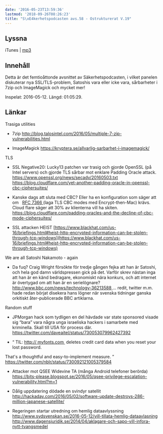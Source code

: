 ```yaml
---
date: '2016-05-23T13:59:36'
lastmod: '2018-09-26T08:26:23'
title: "S\xE4kerhetspodcasten avs.58 - Ostrukturerat V.19"
---
```

## Lyssna

iTunes \| [mp3](http://traffic.libsyn.com/sakerhetspodcasten/OstruktureratV19-2016_mixdown.mp3)

## Innehåll

Detta är det femtioåttonde avsnittet av Säkerhetspodcasten, i vilket panelen diskuterar
nya SSL/TLS-problem, Satoshis vara eller icke vara, sårbarheter i 7zip och ImageMagick
och mycket mer!

Inspelat: 2016-05-12. Längd: 01:05:29.

## Länkar

Trasiga utilities


* 7zip
[http://blog.talosintel.com/2016/05/multiple-7-zip-vulnerabilities.html
](http://blog.talosintel.com/2016/05/multiple-7-zip-vulnerabilities.html)

* ImageMagick https://kryptera.se/allvarlig-sarbarhet-i-imagemagick/




TLS


* SSL Negative20: Lucky13 patchen var trasig och gjorde OpenSSL (på Intel servers)
och gjorde TLS sårbar mot enklare Padding Oracle attack.
[https://www.openssl.org/news/secadv/20160503.txt
](https://www.openssl.org/news/secadv/20160503.txt)  [https://blog.cloudflare.com/yet-another-padding-oracle-in-openssl-cbc-ciphersuites/
](https://blog.cloudflare.com/yet-another-padding-oracle-in-openssl-cbc-ciphersuites/)

* Kanske dags att sluta med CBC? Eller ha en konfiguration som säger att om  
[RFC 7366
](https://tools.ietf.org/html/rfc7366)  (laga TLS CBC modes med Encrypt-then-Mac)
krävs. Cloud flare säger att 30% av klienterna vill ha skiten.
[https://blog.cloudflare.com/padding-oracles-and-the-decline-of-cbc-mode-ciphersuites/
](https://blog.cloudflare.com/padding-oracles-and-the-decline-of-cbc-mode-ciphersuites/)

* SSL attacken HEIST
[https://www.blackhat.com/us-16/briefings.html#heist-http-encrypted-information-can-be-stolen-through-tcp-windows](https://www.blackhat.com/us-16/briefings.html#heist-http-encrypted-information-can-be-stolen-through-tcp-windows)




We are all Satoshi Nakamoto - again


* Da fuq? Craig Wright försökte för tredje gången fejka att han är Satoshi, och hela
god damn världspressen gick på det. Varför skrev nästan inga att han är en känd bedragare,
ekonomiskt nära konkurs, och att internet är övertygad om att han är en serielögnare?
[http://www.bbc.com/news/technology-36213588
](http://www.bbc.com/news/technology-36213588)  … redit, twitter m.m. hade redan
börjat disekera hans lögner när svenska tidningar ganska orkitiskt åter-publicerade BBC artiklarna.




Random stuff


* JPMorgan hack som tydligen en del hävdade var state sponsored visade sig “bara”
vara några unga israeliska hackers i samarbete med kriminella. Skall till USA för process där.
[https://twitter.com/daveaitel/status/730053079962427392
](https://twitter.com/daveaitel/status/730053079962427392)

* “
TIL:
[ http://
myfonts.com
 ](https://t.co/ZPpbZfhW4J)  deletes credit card data when you reset your lost password.


That\'s a thoughtful and easy-to-implement measure.
”
[https://twitter.com/nblr/status/730092121005379584
](https://twitter.com/nblr/status/730092121005379584)

* Attacker mot QSEE Widevine TA (många Android telefoner berörda)
[https://bits-please.blogspot.se/2016/05/qsee-privilege-escalation-vulnerability.html?m=1
](https://bits-please.blogspot.se/2016/05/qsee-privilege-escalation-vulnerability.html?m=1)

* Dålig uppdatering dödade en svindyr satellit
[http://hackaday.com/2016/05/02/software-update-destroys-286-million-japanese-satellite/
](http://hackaday.com/2016/05/02/software-update-destroys-286-million-japanese-satellite/)

* Regeringen startar utredning om hemlig dataavlyssning
[http://www.sydsvenskan.se/2016-05-12/vill-tillata-hemlig-dataavlasning
](http://www.sydsvenskan.se/2016-05-12/vill-tillata-hemlig-dataavlasning)  [http://www.dagensjuridik.se/2014/04/aklagare-och-sapo-vill-infora-nytt-tvangsmedel
](http://www.dagensjuridik.se/2014/04/aklagare-och-sapo-vill-infora-nytt-tvangsmedel)




